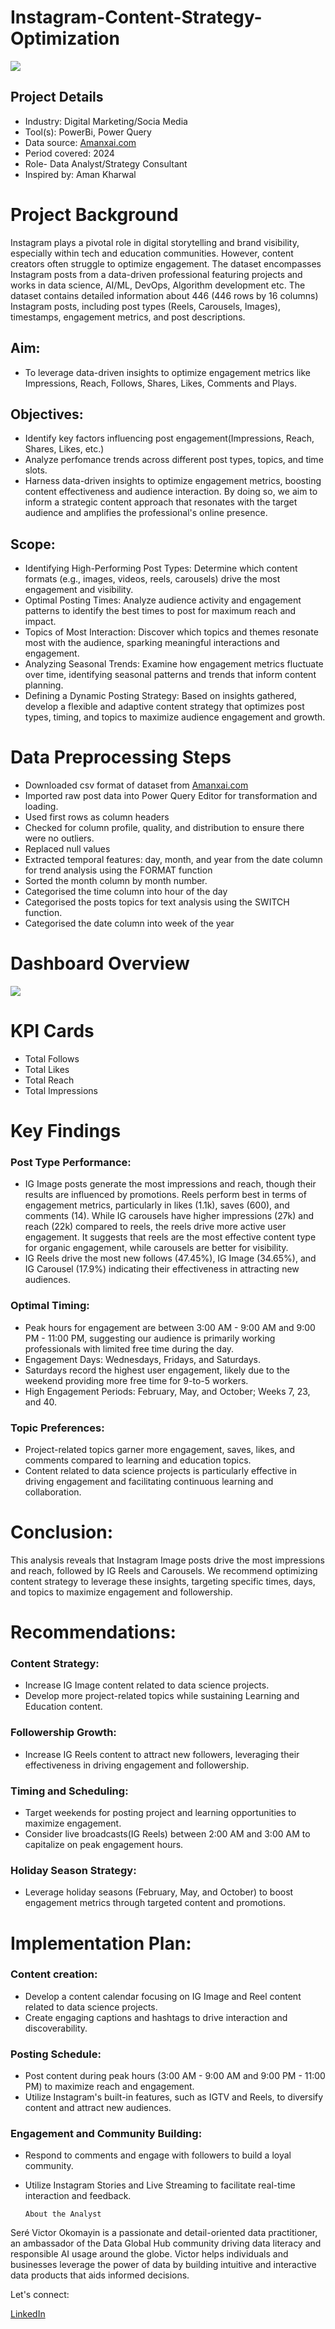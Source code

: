 # Instagram-Content-Strategy-Optimization
![](https://github.com/VictorOkomayin/Files/blob/main/content%20strategy.png)

## Project Details
- Industry: Digital Marketing/Socia Media
- Tool(s): PowerBi, Power Query
- Data source: [Amanxai.com](https://amanxai.com/2025/01/06/instagram-content-strategy-optimization-with-python/)
- Period covered: 2024
- Role- Data Analyst/Strategy Consultant
- Inspired by: Aman Kharwal

# Project Background 
Instagram plays a pivotal role in digital storytelling and brand visibility, especially within tech and education communities. However, content creators often struggle to optimize engagement. The dataset encompasses Instagram posts from a data-driven professional featuring projects and works in data science, AI/ML, DevOps, Algorithm development etc. The dataset contains detailed information about 446 (446 rows by 16 columns) Instagram posts, including post types (Reels, Carousels, Images), timestamps, engagement metrics, and post descriptions.

  ## Aim:
  - To leverage data-driven insights to optimize engagement metrics like Impressions, Reach, Follows, Shares, Likes, Comments and Plays.
  ## Objectives: 
  - Identify key factors influencing post engagement(Impressions, Reach, Shares, Likes, etc.)
  - Analyze perfomance trends across different post types, topics, and time slots.
  - Harness data-driven insights to optimize engagement metrics, boosting content effectiveness and audience interaction. By doing so, we aim to inform a strategic content approach that resonates with the target audience and amplifies the professional's online presence.
  ## Scope:
  
  - Identifying High-Performing Post Types: Determine which content formats (e.g., images, videos, reels, carousels) drive the most engagement and visibility.
  - Optimal Posting Times: Analyze audience activity and engagement patterns to identify the best times to post for maximum reach and impact.
  - Topics of Most Interaction: Discover which topics and themes resonate most with the audience, sparking meaningful interactions and engagement.
  - Analyzing Seasonal Trends: Examine how engagement metrics fluctuate over time, identifying seasonal patterns and trends that inform content planning.
  - Defining a Dynamic Posting Strategy: Based on insights gathered, develop a flexible and adaptive content strategy that optimizes post types, timing, and topics to maximize audience       engagement and growth.


# Data Preprocessing Steps
- Downloaded csv format of dataset from [Amanxai.com](https://amanxai.com/2025/01/06/instagram-content-strategy-optimization-with-python/)
- Imported raw post data into Power Query Editor for transformation and loading.
- Used first rows as column headers
- Checked for column profile, quality, and distribution to ensure there were no outliers.
- Replaced null values
- Extracted temporal features: day, month, and year from the date column for trend analysis using the FORMAT function
- Sorted the month column by month number.
- Categorised the time column into hour of the day
- Categorised the posts topics for text analysis using the SWITCH function.
- Categorised the date column into week of the year
  
# Dashboard Overview
![](https://github.com/VictorOkomayin/Files/blob/main/IMG_20250603_211512.jpg)

# KPI Cards
- Total Follows
- Total Likes
- Total Reach
- Total Impressions

# Key Findings
 
  ### Post Type Performance: 
   - IG Image posts generate the most impressions and reach, though their results are influenced by promotions. Reels perform best in terms of engagement metrics, particularly in likes (1.1k), saves (600), and comments (14). While IG carousels have higher impressions (27k) and reach (22k) compared to reels, the reels drive more active user engagement. It suggests that reels are the most effective content type for organic engagement, while carousels are better for visibility.
  - IG Reels drive the most new follows (47.45%), IG Image (34.65%), and IG Carousel (17.9%) indicating their effectiveness in attracting new audiences.
  ### Optimal Timing:
  - Peak hours for engagement are between 3:00 AM - 9:00 AM and 9:00 PM - 11:00 PM, suggesting our audience is primarily working professionals with limited free time during the day.
  - Engagement Days: Wednesdays, Fridays, and Saturdays.
  - Saturdays record the highest user engagement, likely due to the weekend providing more free time for 9-to-5 workers.
  - High Engagement Periods: February, May, and October; Weeks 7, 23, and 40.
  ### Topic Preferences:
  - Project-related topics garner more engagement, saves, likes, and comments compared to learning and education topics.
  - Content related to data science projects is particularly effective in  driving engagement and facilitating continuous learning and collaboration.

# Conclusion:
This analysis reveals that Instagram Image posts drive the most impressions and reach, followed by IG Reels and Carousels. We recommend optimizing content strategy to leverage these insights, targeting specific times, days, and topics to maximize engagement and followership.

# Recommendations:

 ### Content Strategy:
  - Increase IG Image content related to data science projects.
  - Develop more project-related topics while sustaining Learning and Education content.
 ### Followership Growth:
  - Increase IG Reels content to attract new followers, leveraging their effectiveness in driving engagement and followership.
 ### Timing and Scheduling:
  - Target weekends for posting project and learning opportunities to maximize engagement.
  - Consider live broadcasts(IG Reels) between 2:00 AM and 3:00 AM to capitalize on peak engagement hours.
 ### Holiday Season Strategy:
  - Leverage holiday seasons (February, May, and October) to boost engagement metrics through targeted content and promotions.

# Implementation Plan:
  ### Content creation:
  - Develop a content calendar focusing on IG Image and Reel content related     to data science projects.
  - Create engaging captions and hashtags to drive interaction and          discoverability.
  ### Posting Schedule:
  - Post content during peak hours (3:00 AM - 9:00 AM and 9:00 PM - 11:00 PM) to maximize reach and engagement.
  - Utilize Instagram's built-in features, such as IGTV and Reels, to diversify content and attract new audiences.
  ### Engagement and Community Building:
  - Respond to comments and engage with followers to build a loyal community.
  - Utilize Instagram Stories and Live Streaming to facilitate real-time   interaction and feedback.

        About the Analyst
 Seré Victor Okomayin is a passionate and detail-oriented data practitioner, an ambassador of the Data Global Hub community driving data literacy and responsible AI usage around the globe. Victor helps individuals and businesses leverage the power of data by building intuitive and interactive data products that aids informed decisions. 

 Let's connect:

  [LinkedIn](https://www.linkedin.com/in/victorokomayin?utm_source=share&utm_campaign=share_via&utm_content=profile&utm_medium=android_app)

